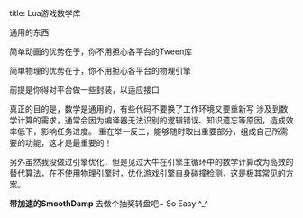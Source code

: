 ﻿title: Lua游戏数学库

通用的东西

简单动画的优势在于，你不用担心各平台的Tween库

简单物理的优势在于，你不用担心各平台的物理引擎

前提是你得对平台做一些封装，以适应接口

真正的目的是，数学是通用的，有些代码不要换了工作环境又要重新写
涉及到数学计算的需求，通常会因为编译器无法识别的逻辑错误、知识遗忘等原因，造成效率低下，影响任务进度。
重在举一反三，能够随时取出重要部分，组成自己所需要的功能，这才是最重要的！

另外虽然我没做过引擎优化，但是见过大牛在引擎主循环中的数学计算改为高效的替代算法，在不使用物理引擎时，优化游戏引擎自身碰撞检测，这是极其常见的方案。

**带加速的SmoothDamp**
去做个抽奖转盘吧~ So Easy ^_^

